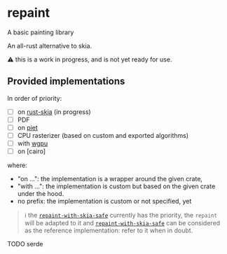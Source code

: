 # repaint
 A basic painting library

An all-rust alternative to skia.

:warning: this is a work in progress, and is not yet ready for use.

## Provided implementations

In order of priority:
- [ ] on [rust-skia](https://github.com/rust-skia/rust-skia) (in progress)
- [ ] PDF
- [ ] on [piet](https://github.com/linebender/piet)
- [ ] CPU rasterizer (based on custom and exported algorithms)
- [ ] with [wgpu](https://github.com/gfx-rs/wgpu)
- [ ] on [cairo]

where:
- "on ...": the implementation is a wrapper around the given crate, 
- "with ...": the implementation is custom but based on the given crate under the hood.
- no prefix: the implementation is custom or not specified, yet

> :information_source: the [`repaint-with-skia-safe`](./implementations/skia-safe/) currently has the priority, the `repaint` will be adapted to it and [`repaint-with-skia-safe`](./implementations/skia-safe/) can be considered as the reference implementation: refer to it when in doubt.

TODO serde